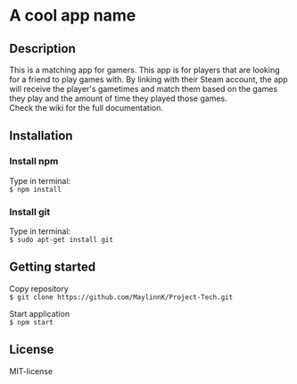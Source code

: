 # A cool app name

## Description  
This is a matching app for gamers. This app is for players that are looking for a friend to play games with. By linking with their Steam account, the app will receive the player's gametimes and match them based on the games they play and the amount of time they played those games.  
Check the wiki for the full documentation.

## Installation  

### Install npm  
Type in terminal:  
`$ npm install`

### Install git  
Type in terminal:  
`$ sudo apt-get install git`

## Getting started  
Copy repository  
`$ git clone https://github.com/MaylinnK/Project-Tech.git`

Start application  
`$ npm start`

## License  
MIT-license